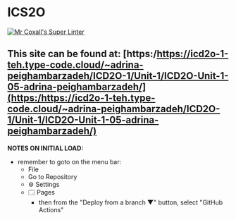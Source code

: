 # ICS2O

[![Mr Coxall's Super Linter](https://github.com/MTHS-ICD2O-1-2024/ICD2O-Unit-1-03-adrina-peighambarzadeh/workflows/Mr%20Coxall's%20Super%20Linter/badge.svg)](https://github.com/MTHS-ICD2O-1-2024/ICD2O-Unit-1-05-adrina-peighambarzadeh/actions)

This site can be found at: [https:/https://icd2o-1-teh.type-code.cloud/~adrina-peighambarzadeh/ICD2O-1/Unit-1/ICD2O-Unit-1-05-adrina-peighambarzadeh/](https:/https://icd2o-1-teh.type-code.cloud/~adrina-peighambarzadeh/ICD2O-1/Unit-1/ICD2O-Unit-1-05-adrina-peighambarzadeh/)
---

**NOTES ON INITIAL LOAD:**
- remember to goto on the menu bar:
  - File
  - Go to Repository
  - ⚙ Settings
  - 🗔 Pages
    - then from the "Deploy from a branch ▼" button, select "GitHub Actions"